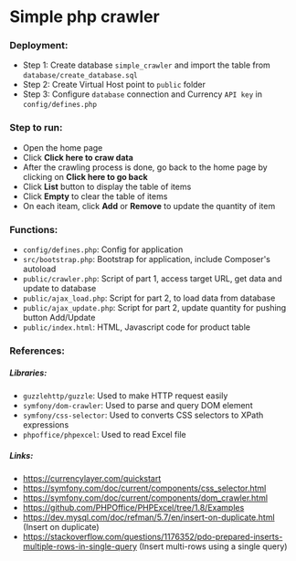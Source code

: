 # Simple php crawler 

### Deployment:
- Step 1: Create database `simple_crawler` and import the table from `database/create_database.sql`
- Step 2: Create Virtual Host point to `public` folder
- Step 3: Configure `database` connection and Currency `API key` in `config/defines.php`

### Step to run:
* Open the home page
* Click **Click here to craw data**
* After the crawling process is done, go back to the home page by clicking on **Click here to go back**
* Click **List** button to display the table of items
* Click **Empty** to clear the table of items
* On each iteam, click **Add** or **Remove** to update the quantity of item

### Functions:
- `config/defines.php`: Config for application
- `src/bootstrap.php`: Bootstrap for application, include Composer's autoload
- `public/crawler.php`: Script of part 1, access target URL, get data and update to database
- `public/ajax_load.php`: Script for part 2, to load data from database
- `public/ajax_update.php`: Script for part 2, update quantity for pushing button Add/Update
- `public/index.html`: HTML, Javascript code for product table

### References:

##### Libraries:
- `guzzlehttp/guzzle`: Used to make HTTP request easily
- `symfony/dom-crawler`: Used to parse and query DOM element
- `symfony/css-selector`: Used to converts CSS selectors to XPath expressions 
- `phpoffice/phpexcel`: Used to read Excel file


##### Links:
- https://currencylayer.com/quickstart
- https://symfony.com/doc/current/components/css_selector.html
- https://symfony.com/doc/current/components/dom_crawler.html
- https://github.com/PHPOffice/PHPExcel/tree/1.8/Examples
- https://dev.mysql.com/doc/refman/5.7/en/insert-on-duplicate.html (Insert on duplicate)
- https://stackoverflow.com/questions/1176352/pdo-prepared-inserts-multiple-rows-in-single-query (Insert multi-rows using a single query)
